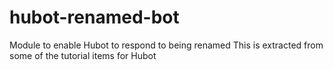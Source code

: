 # hubot-renamed-bot
Module to enable Hubot to respond to being renamed
This is extracted from some of the tutorial items for Hubot